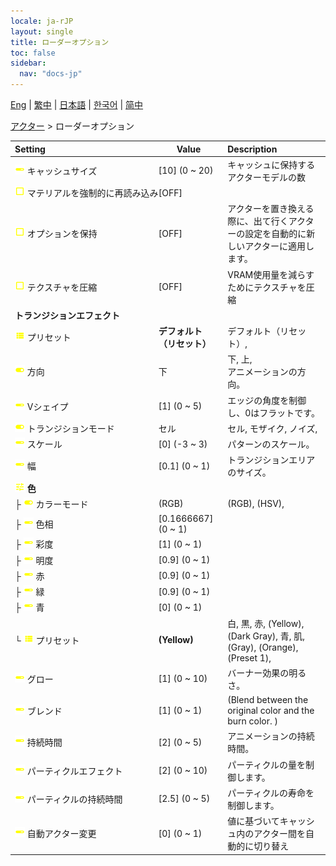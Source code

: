 ```yaml
---
locale: ja-rJP
layout: single
title: ローダーオプション
toc: false
sidebar:
  nav: "docs-jp"
---
```

[Eng](/dancexr/menu/2025.4/actors/loader_options) | [繁中](/tw/dancexr/menu/2025.4/actors/loader_options) | [日本語](/jp/dancexr/menu/2025.4/actors/loader_options) | [한국어](/kr/dancexr/menu/2025.4/actors/loader_options) | [简中](/zh/dancexr/menu/2025.4/actors/loader_options)

[アクター](../menu#アクター) > ローダーオプション



| Setting | Value | Description |
| :--- | --- | :--- |
|<nobr>![slider icon](/images/icon/ic_slider.png) キャッシュサイズ</nobr>| [10] (0 ~ 20) | キャッシュに保持するアクターモデルの数
|<nobr>![check_off icon](/images/icon/ic_check_off.png) マテリアルを強制的に再読み込み</nobr>| [OFF] | 
|<nobr>![check_off icon](/images/icon/ic_check_off.png) オプションを保持</nobr>| [OFF] | アクターを置き換える際に、出て行くアクターの設定を自動的に新しいアクターに適用します。
|<nobr>![check_off icon](/images/icon/ic_check_off.png) テクスチャを圧縮</nobr>| [OFF] | VRAM使用量を減らすためにテクスチャを圧縮
|<nobr> <b>トランジションエフェクト</b></nobr>|| 
|<nobr>![list icon](/images/icon/ic_list.png) プリセット</nobr>| **デフォルト（リセット）** | デフォルト（リセット）,  |
|<nobr>![toggle_on icon](/images/icon/ic_toggle_on.png) 方向</nobr>| 下 | 下, 上, <br/>アニメーションの方向。
|<nobr>![slider icon](/images/icon/ic_slider.png) Vシェイプ</nobr>| [1] (0 ~ 5) | エッジの角度を制御し、0はフラットです。
|<nobr>![toggle_on icon](/images/icon/ic_toggle_on.png) トランジションモード</nobr>| セル | セル, モザイク, ノイズ, 
|<nobr>![slider icon](/images/icon/ic_slider.png) スケール</nobr>| [0] (-3 ~ 3) | パターンのスケール。
|<nobr>![slider icon](/images/icon/ic_slider.png) 幅</nobr>| [0.1] (0 ~ 1) | トランジションエリアのサイズ。
|<nobr>![tune icon](/images/icon/ic_tune.png) <b>色</b></nobr>| | 
|<nobr>├&nbsp;![toggle_on icon](/images/icon/ic_toggle_on.png) カラーモード</nobr>| (RGB) | (RGB), (HSV), 
|<nobr>├&nbsp;![slider icon](/images/icon/ic_slider.png) 色相</nobr>| [0.1666667] (0 ~ 1) | 
|<nobr>├&nbsp;![slider icon](/images/icon/ic_slider.png) 彩度</nobr>| [1] (0 ~ 1) | 
|<nobr>├&nbsp;![slider icon](/images/icon/ic_slider.png) 明度</nobr>| [0.9] (0 ~ 1) | 
|<nobr>├&nbsp;![slider icon](/images/icon/ic_slider.png) 赤</nobr>| [0.9] (0 ~ 1) | 
|<nobr>├&nbsp;![slider icon](/images/icon/ic_slider.png) 緑</nobr>| [0.9] (0 ~ 1) | 
|<nobr>├&nbsp;![slider icon](/images/icon/ic_slider.png) 青</nobr>| [0] (0 ~ 1) | 
|<nobr>└&nbsp;![list icon](/images/icon/ic_list.png) プリセット</nobr>| **(Yellow)** | 白, 黒, 赤, (Yellow), (Dark Gray), 青, 肌, (Gray), (Orange), (Preset 1),  |
|<nobr>![slider icon](/images/icon/ic_slider.png) グロー</nobr>| [1] (0 ~ 10) | バーナー効果の明るさ。
|<nobr>![slider icon](/images/icon/ic_slider.png) ブレンド</nobr>| [1] (0 ~ 1) | (Blend between the original color and the burn color. )
|<nobr>![slider icon](/images/icon/ic_slider.png) 持続時間</nobr>| [2] (0 ~ 5) | アニメーションの持続時間。
|<nobr>![slider icon](/images/icon/ic_slider.png) パーティクルエフェクト</nobr>| [2] (0 ~ 10) | パーティクルの量を制御します。
|<nobr>![slider icon](/images/icon/ic_slider.png) パーティクルの持続時間</nobr>| [2.5] (0 ~ 5) | パーティクルの寿命を制御します。
|<nobr>![slider icon](/images/icon/ic_slider.png) 自動アクター変更</nobr>| [0] (0 ~ 1) | 値に基づいてキャッシュ内のアクター間を自動的に切り替え
